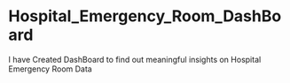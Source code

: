 # Hospital_Emergency_Room_DashBoard

I have Created DashBoard to find out meaningful insights on Hospital Emergency Room Data
